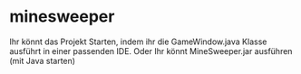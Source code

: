 # minesweeper
Ihr könnt das Projekt Starten, indem ihr die GameWindow.java Klasse ausführt in einer passenden IDE.
Oder Ihr könnt MineSweeper.jar ausführen (mit Java starten)